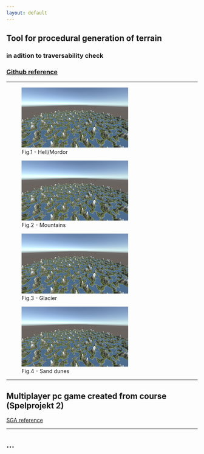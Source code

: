 ```yaml
---
layout: default
---
```



## Tool for procedural generation of terrain
### in adition to traversability check

### [Github reference](https://github.com/slypez/Procedural_generation_of_terrain)

***

<div flex-flow = row nowrap> 
<figure>
  <img width="281" height="158" src="images/terrain/Mountains_2.png">
  <div> 
  <figcaption>Fig.1 - Hell/Mordor</figcaption>
  </div>

</figure>

<figure>
  <img width="281" height="158" src="images/terrain/Mountains_2.png">
  <div> 
  <figcaption>Fig.2 - Mountains</figcaption>
  </div> 
</figure>
</div>

<div flex-flow = row nowrap> 
<figure>
  <img width="281" height="158" src="images/terrain/Mountains_2.png">
  <div>
  <figcaption>Fig.3 - Glacier</figcaption>
  </div>
</figure>

<figure>
  <img width="281" height="158" src="images/terrain/Mountains_2.png">
  <div>
  <figcaption>Fig.4 - Sand dunes</figcaption>
  </div>
</figure>
</div>

***

## Multiplayer pc game created from course (Spelprojekt 2)

[SGA reference](https://www.gameawards.se/Games/2019/re%3ASurge)

***

## ...

